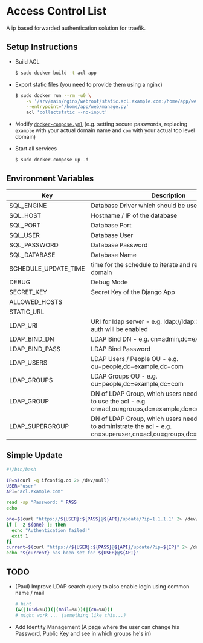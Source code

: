 # Access Control List
A ip based forwarded authentication solution for traefik.

## Setup Instructions
* Build ACL
  ```bash
  $ sudo docker build -t acl app
  ```

* Export static files (you need to provide them using a nginx)
  ```bash
  $ sudo docker run --rm -u0 \
      -v '/srv/main/nginx/webroot/static.acl.example.com:/home/app/web/static' \
      --entrypoint='/home/app/web/manage.py'
      acl 'collectstatic --no-input'
  ```

* Modify [`docker-compose.yml`](./docker-compose.yml) (e.g. setting secure passwords, replacing `example` with your actual domain name and `com` with your actual top level domain)

* Start all services
  ```
  $ sudo docker-compose up -d
  ```

## Environment Variables

| Key                  | Description                                                                                                                       | Default Value                 |
|----------------------|-----------------------------------------------------------------------------------------------------------------------------------|-------------------------------|
| SQL_ENGINE           | Database Driver which should be used                                                                                              | django.db.backends.postgresql |
| SQL_HOST             | Hostname / IP of the database                                                                                                     |                               |
| SQL_PORT             | Database Port                                                                                                                     | 5432                          |
| SQL_USER             | Database User                                                                                                                     | acl                           |
| SQL_PASSWORD         | Database Password                                                                                                                 |                               |
| SQL_DATABASE         | Database Name                                                                                                                     | acl                           |
| SCHEDULE_UPDATE_TIME | time for the schedule to iterate and request an ip for a domain                                                                   | 15 (minutes)                  |
| DEBUG                | Debug Mode                                                                                                                        | 0 / False                     |
| SECRET_KEY           | Secret Key of the Django App                                                                                                      | [autogenerated]               |
| ALLOWED_HOSTS        |                                                                                                                                   | 0.0.0.0                       |
| STATIC_URL           |                                                                                                                                   | 0.0.0.0                       |
| LDAP_URI             | URI for ldap server - e.g. ldap://ldap:389 - if set ldap auth will be enabled                                                     |                               |
| LDAP_BIND_DN         | LDAP Bind DN - e.g. cn=admin,dc=example,dc=com                                                                                    |                               |
| LDAP_BIND_PASS       | LDAP Bind Password                                                                                                                |                               |
| LDAP_USERS           | LDAP Users / People OU - e.g. ou=people,dc=example,dc=com                                                                         |                               |
| LDAP_GROUPS          | LDAP Groups OU - e.g. ou=people,dc=example,dc=com                                                                                 |                               |
| LDAP_GROUP           | DN of LDAP Group, which users need to be member of to use the acl - e.g. cn=acl,ou=groups,dc=example,dc=com                       |                               |
| LDAP_SUPERGROUP      | DN of LDAP Group, which users need to be member of to administrate the acl - e.g. cn=superuser,cn=acl,ou=groups,dc=example,dc=com |                               |


## Simple Update
```bash
#!/bin/bash

IP=$(curl -q ifconfig.co 2> /dev/null)
USER="user"
API="acl.example.com"

read -sp "Password: " PASS
echo

one=$(curl "https://${USER}:${PASS}@${API}/update/?ip=1.1.1.1" 2> /dev/null)
if [ -z ${one} ]; then
  echo "Authentication failed!"
  exit 1
fi
current=$(curl "https://${USER}:${PASS}@${API}/update/?ip=${IP}" 2> /dev/null)
echo "${current} has been set for ${USER}@${API}"
```

## TODO
* (Paul) Improve LDAP search query to also enable login using common name / mail
  ```bash
  # hint
  (&(|(uid=%u))(|(mail=%u))(|(cn=%u)))
  # might work ... (something like this...)
  ```
* Add Identity Management (A page where the user can change his Password, Public Key and see in which groups he's in)
